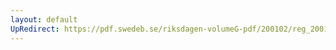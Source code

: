 ```yaml
---
layout: default
UpRedirect: https://pdf.swedeb.se/riksdagen-volumeG-pdf/200102/reg_200102/reg_200102_0346.pdf
---
```

